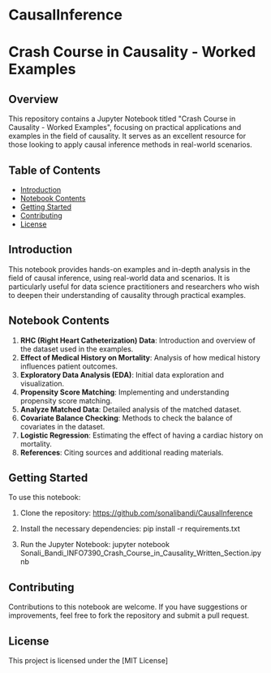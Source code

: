 # CausalInference

# Crash Course in Causality - Worked Examples

## Overview
This repository contains a Jupyter Notebook titled "Crash Course in Causality - Worked Examples", focusing on practical applications and examples in the field of causality. It serves as an excellent resource for those looking to apply causal inference methods in real-world scenarios.

## Table of Contents
- [Introduction](#introduction)
- [Notebook Contents](#notebook-contents)
- [Getting Started](#getting-started)
- [Contributing](#contributing)
- [License](#license)

## Introduction
This notebook provides hands-on examples and in-depth analysis in the field of causal inference, using real-world data and scenarios. It is particularly useful for data science practitioners and researchers who wish to deepen their understanding of causality through practical examples.

## Notebook Contents
1. **RHC (Right Heart Catheterization) Data**: Introduction and overview of the dataset used in the examples.
2. **Effect of Medical History on Mortality**: Analysis of how medical history influences patient outcomes.
3. **Exploratory Data Analysis (EDA)**: Initial data exploration and visualization.
4. **Propensity Score Matching**: Implementing and understanding propensity score matching.
5. **Analyze Matched Data**: Detailed analysis of the matched dataset.
6. **Covariate Balance Checking**: Methods to check the balance of covariates in the dataset.
7. **Logistic Regression**: Estimating the effect of having a cardiac history on mortality.
8. **References**: Citing sources and additional reading materials.

## Getting Started
To use this notebook:
1. Clone the repository:
https://github.com/sonalibandi/CausalInference


3. Install the necessary dependencies:
pip install -r requirements.txt


4. Run the Jupyter Notebook:
jupyter notebook Sonali_Bandi_INFO7390_Crash_Course_in_Causality_Written_Section.ipynb


## Contributing
Contributions to this notebook are welcome. If you have suggestions or improvements, feel free to fork the repository and submit a pull request.

## License
This project is licensed under the [MIT License]
